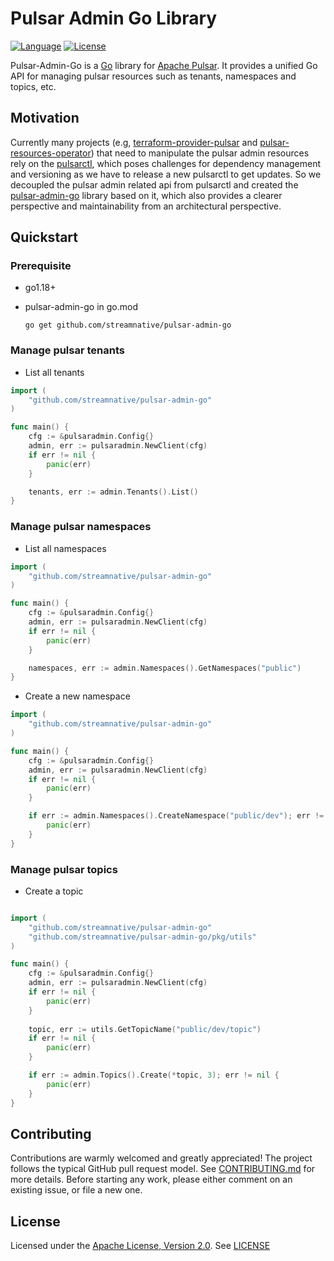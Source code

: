 <!--
	
	Copyright 2023 StreamNative, Inc.

    Licensed under the Apache License, Version 2.0 (the "License");
    you may not use this file except in compliance
    with the License.  You may obtain a copy of the License at

      http://www.apache.org/licenses/LICENSE-2.0

    Unless required by applicable law or agreed to in writing,
    software distributed under the License is distributed on an
    "AS IS" BASIS, WITHOUT WARRANTIES OR CONDITIONS OF ANY
    KIND, either express or implied.  See the License for the
    specific language governing permissions and limitations
    under the License.

-->

# Pulsar Admin Go Library

[![Language](https://img.shields.io/badge/Language-Go-blue.svg)](https://golang.org/)
[![License](https://img.shields.io/badge/License-Apache_2.0-blue.svg)](https://github.com/streamnative/pulsar-admin-go/blob/master/LICENSE)

Pulsar-Admin-Go is a [Go](https://go.dev) library for [Apache Pulsar](https://pulsar.apache.org/). It provides a unified Go API for managing pulsar resources such as tenants, namespaces and topics, etc.

## Motivation

Currently many projects (e.g, [terraform-provider-pulsar](https://github.com/streamnative/terraform-provider-pulsar) and [pulsar-resources-operator](https://github.com/streamnative/pulsar-resources-operator)) 
that need to manipulate the pulsar admin resources rely on the [pulsarctl](https://github.com/streamnative/pulsarctl), 
which poses challenges for dependency management and versioning as we have to release a new pulsarctl to get updates.
So we decoupled the pulsar admin related api from pulsarctl and created the [pulsar-admin-go](https://github.com/streamnative/pulsar-admin-go) library based on it, 
which also provides a clearer perspective and maintainability from an architectural perspective.

## Quickstart

### Prerequisite

- go1.18+
- pulsar-admin-go in go.mod

  ```shell
  go get github.com/streamnative/pulsar-admin-go
  ```

### Manage pulsar tenants

- List all tenants

```go
import (
	"github.com/streamnative/pulsar-admin-go"
)

func main() {
	cfg := &pulsaradmin.Config{}
	admin, err := pulsaradmin.NewClient(cfg)
	if err != nil {
		panic(err)
	}

	tenants, err := admin.Tenants().List()
}
```

### Manage pulsar namespaces

- List all namespaces

```go
import (
	"github.com/streamnative/pulsar-admin-go"
)

func main() {
	cfg := &pulsaradmin.Config{}
	admin, err := pulsaradmin.NewClient(cfg)
	if err != nil {
		panic(err)
	}

	namespaces, err := admin.Namespaces().GetNamespaces("public")
}
```

- Create a new namespace

```go
import (
	"github.com/streamnative/pulsar-admin-go"
)

func main() {
	cfg := &pulsaradmin.Config{}
	admin, err := pulsaradmin.NewClient(cfg)
	if err != nil {
		panic(err)
	}

	if err := admin.Namespaces().CreateNamespace("public/dev"); err != nil {
		panic(err)
	}
}
```

### Manage pulsar topics

- Create a topic

```go

import (
	"github.com/streamnative/pulsar-admin-go"
	"github.com/streamnative/pulsar-admin-go/pkg/utils"
)

func main() {
	cfg := &pulsaradmin.Config{}
	admin, err := pulsaradmin.NewClient(cfg)
	if err != nil {
		panic(err)
	}
	
	topic, err := utils.GetTopicName("public/dev/topic")
	if err != nil {
		panic(err)
	}

	if err := admin.Topics().Create(*topic, 3); err != nil {
		panic(err)
	}
}
```

## Contributing

Contributions are warmly welcomed and greatly appreciated! 
The project follows the typical GitHub pull request model. See [CONTRIBUTING.md](CONTRIBUTING.md) for more details. 
Before starting any work, please either comment on an existing issue, or file a new one.

## License

Licensed under the [Apache License, Version 2.0](http://www.apache.org/licenses/LICENSE-2.0). See [LICENSE](LICENSE)